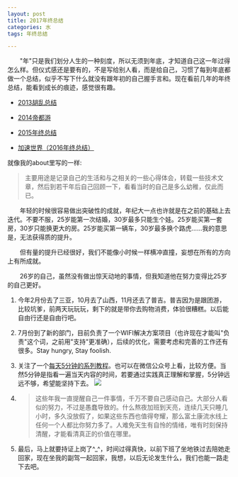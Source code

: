 ```yaml
---
layout: post
title: 2017年终总结
categories: 水
tags: 年终总结

---
```


　　"年"只是我们划分人生的一种刻度，所以无须到年底，才知道自己这一年过得怎么样。但仪式感还是要有的，不是写给别人看，而是给自己，习惯了每到年底都做一个总结，似乎不写下什么就没有跟年初的自己握手言和。现在看前几年的年终总结，能看到成长的痕迹，感觉很有趣。

- [2013胡乱总结](https://ixjx.github.io/blog/2014-01-14/2013%E8%83%A1%E4%B9%B1%E6%80%BB%E7%BB%93/)

- [2014帝都游](https://ixjx.github.io/blog/2014-12-30/2014%E5%B8%9D%E9%83%BD%E6%B8%B8/)

- [2015年终总结](https://ixjx.github.io/blog/2015-12-19/2015%E5%B9%B4%E7%BB%88%E6%80%BB%E7%BB%93/)

- [加速世界（2016年终总结）](https://ixjx.github.io/blog/2016-12-21/%E5%8A%A0%E9%80%9F%E4%B8%96%E7%95%8C/)

就像我的about里写的一样:
> 主要用途是记录自己的生活和与之相关的一些心得体会，转载一些技术文章，然后到若干年后自己回顾一下，看看当时的自己是多么幼稚，仅此而已。

　　年轻的时候很容易做出突破性的成就，年纪大一点也许就是在之前的基础上去迭代。不要不服，25岁能第一次结婚，30岁最多只能生个娃。25岁能买第一套房，30岁只能换更大的房。25岁能买第一辆车，30岁最多换个路虎……我的意思是，无法获得质的提升。


　　但有量的提升已经很好，我们不能像小时候一样横冲直撞，妄想在所有的方向上有所成就。
　　

　　26岁的自己，虽然没有做出惊天动地的事情，但我知道他在努力变得比25岁的自己更好。



1. 今年2月份去了三亚，10月去了山西，11月还去了普吉。普吉因为是跟团游，比较坑爹，前两天玩玩玩，剩下的就是带你去购物消费，体验很糟糕。以后能自由行还是自由行吧。


2. 7月份到了新的部门，目前负责了一个WIFI解决方案项目（也许现在才能叫"负责"这个词，之前用"支持"更准确），后续的优化，需要考虑和完善的工作还有很多。Stay hungry, Stay foolish.


3. 关注了一个[每天5分钟的系列教程](http://www.cnblogs.com/CloudMan6/p/5224114.html)。也可以在微信公众号上看，比较方便。当然5分钟是指看一遍当天内容的时间，若要通过实践真正理解和掌握，5分钟远远不够，希望能坚持下去。
![](http://shurriklab.qiniudn.com/rsbv9iwvy2lw6o3p51av7pg5jy.png)


4. > 这些年我一直提醒自己一件事情，千万不要自己感动自己。大部分人看似的努力，不过是愚蠢导致的。什么熬夜加班到天亮，连续几天只睡几小时，多久没放假了，如果这些东西也值得夸耀，那么富土康流水线上任何一个人都比你努力多了。人难免天生有自怜的情绪，唯有时刻保持清醒，才能看清真正的价值在哪里。


5. 最后，马上就要持证上岗了^_^，时间过得真快，以前下班了坐地铁过去陪她走回家，现在坐我的副驾一起回家，我想，以后无论发生什么，我们也能一路走下去吧。